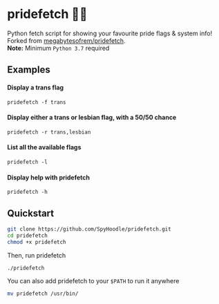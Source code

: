 # pridefetch 🏳️‍⚧️
Python fetch script for showing your favourite pride flags & system info!<br>
Forked from [megabytesofrem/pridefetch](https://github.com/megabytesofrem/pridefetch).<br>
**Note:** Minimum `Python 3.7` required

## Examples
#### Display a trans flag
`pridefetch -f trans`

#### Display either a trans or lesbian flag, with a 50/50 chance
`pridefetch -r trans,lesbian`

#### List all the available flags
`pridefetch -l`

#### Display help with pridefetch
`pridefetch -h`

## Quickstart
```bash
git clone https://github.com/SpyHoodle/pridefetch.git
cd pridefetch
chmod +x pridefetch
```
Then, run pridefetch
```bash
./pridefetch
```
You can also add pridefetch to your `$PATH` to run it anywhere<br>
```bash
mv pridefetch /usr/bin/
```
